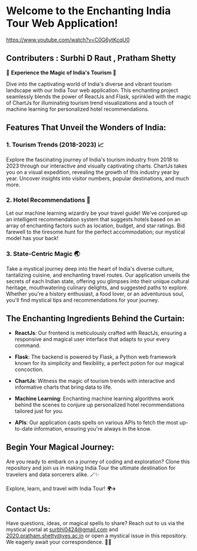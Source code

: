 # Welcome to the Enchanting India Tour Web Application!
https://www.youtube.com/watch?v=C0G6ytKcqU0

## Contributers : Surbhi D Raut , Pratham Shetty
🌟 **Experience the Magic of India's Tourism** 🌟

Dive into the captivating world of India's diverse and vibrant tourism landscape with our India Tour web application. This enchanting project seamlessly blends the power of ReactJs and Flask, sprinkled with the magic of ChartJs for illuminating tourism trend visualizations and a touch of machine learning for personalized hotel recommendations.

## Features That Unveil the Wonders of India:

### 1. Tourism Trends (2018-2023) 📈

Explore the fascinating journey of India's tourism industry from 2018 to 2023 through our interactive and visually captivating charts. ChartJs takes you on a visual expedition, revealing the growth of this industry year by year. Uncover insights into visitor numbers, popular destinations, and much more.

### 2. Hotel Recommendations 🏨

Let our machine learning wizardry be your travel guide! We've conjured up an intelligent recommendation system that suggests hotels based on an array of enchanting factors such as location, budget, and star ratings. Bid farewell to the tiresome hunt for the perfect accommodation; our mystical model has your back!

### 3. State-Centric Magic 🌏

Take a mystical journey deep into the heart of India's diverse culture, tantalizing cuisine, and enchanting travel routes. Our application unveils the secrets of each Indian state, offering you glimpses into their unique cultural heritage, mouthwatering culinary delights, and suggested paths to explore. Whether you're a history enthusiast, a food lover, or an adventurous soul, you'll find mystical tips and recommendations for your journey.

## The Enchanting Ingredients Behind the Curtain:

- **ReactJs**: Our frontend is meticulously crafted with ReactJs, ensuring a responsive and magical user interface that adapts to your every command.

- **Flask**: The backend is powered by Flask, a Python web framework known for its simplicity and flexibility, a perfect potion for our magical concoction.

- **ChartJs**: Witness the magic of tourism trends with interactive and informative charts that bring data to life.

- **Machine Learning**: Enchanting machine learning algorithms work behind the scenes to conjure up personalized hotel recommendations tailored just for you.

- **APIs**: Our application casts spells on various APIs to fetch the most up-to-date information, ensuring you're always in the know.

## Begin Your Magical Journey:

Are you ready to embark on a journey of coding and exploration? Clone this repository and join us in making India Tour the ultimate destination for travelers and data sorcerers alike. 🪄✨

Explore, learn, and travel with India Tour! 🌍✈️

## Contact Us:

Have questions, ideas, or magical spells to share? Reach out to us via the mystical portal at surbhi0424@gmail.com and 2020.pratham.shetty@ves.ac.in or open a mystical issue in this repository. We eagerly await your correspondence. 💌🔮
